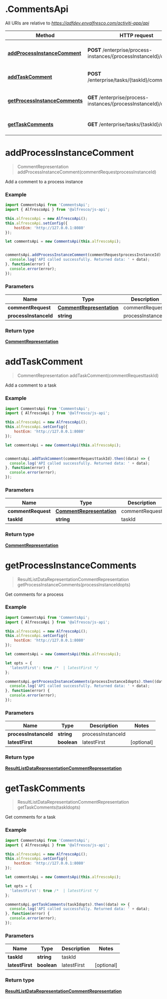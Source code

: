# .CommentsApi

All URIs are relative to *https://adfdev.envalfresco.com/activiti-app/api*

Method | HTTP request | Description
------------- | ------------- | -------------
[**addProcessInstanceComment**](CommentsApi.md#addProcessInstanceComment) | **POST** /enterprise/process-instances/{processInstanceId}/comments | Add a comment to a process instance
[**addTaskComment**](CommentsApi.md#addTaskComment) | **POST** /enterprise/tasks/{taskId}/comments | Add a comment to a task
[**getProcessInstanceComments**](CommentsApi.md#getProcessInstanceComments) | **GET** /enterprise/process-instances/{processInstanceId}/comments | Get comments for a process
[**getTaskComments**](CommentsApi.md#getTaskComments) | **GET** /enterprise/tasks/{taskId}/comments | Get comments for a task


<a name="addProcessInstanceComment"></a>
# **addProcessInstanceComment**
> CommentRepresentation addProcessInstanceComment(commentRequestprocessInstanceId)

Add a comment to a process instance

### Example
```javascript
import CommentsApi from 'CommentsApi';
import { AlfrescoApi } from '@alfresco/js-api';

this.alfrescoApi = new AlfrescoApi();
this.alfrescoApi.setConfig({
    hostEcm: 'http://127.0.0.1:8080'
});

let commentsApi = new CommentsApi(this.alfrescoApi);


commentsApi.addProcessInstanceComment(commentRequestprocessInstanceId).then((data) => {
  console.log('API called successfully. Returned data: ' + data);
}, function(error) {
  console.error(error);
});

```

### Parameters

Name | Type | Description  | Notes
------------- | ------------- | ------------- | -------------
 **commentRequest** | [**CommentRepresentation**](CommentRepresentation.md)| commentRequest | 
 **processInstanceId** | **string**| processInstanceId | 

### Return type

[**CommentRepresentation**](CommentRepresentation.md)

<a name="addTaskComment"></a>
# **addTaskComment**
> CommentRepresentation addTaskComment(commentRequesttaskId)

Add a comment to a task

### Example
```javascript
import CommentsApi from 'CommentsApi';
import { AlfrescoApi } from '@alfresco/js-api';

this.alfrescoApi = new AlfrescoApi();
this.alfrescoApi.setConfig({
    hostEcm: 'http://127.0.0.1:8080'
});

let commentsApi = new CommentsApi(this.alfrescoApi);


commentsApi.addTaskComment(commentRequesttaskId).then((data) => {
  console.log('API called successfully. Returned data: ' + data);
}, function(error) {
  console.error(error);
});

```

### Parameters

Name | Type | Description  | Notes
------------- | ------------- | ------------- | -------------
 **commentRequest** | [**CommentRepresentation**](CommentRepresentation.md)| commentRequest | 
 **taskId** | **string**| taskId | 

### Return type

[**CommentRepresentation**](CommentRepresentation.md)

<a name="getProcessInstanceComments"></a>
# **getProcessInstanceComments**
> ResultListDataRepresentationCommentRepresentation getProcessInstanceComments(processInstanceIdopts)

Get comments for a process

### Example
```javascript
import CommentsApi from 'CommentsApi';
import { AlfrescoApi } from '@alfresco/js-api';

this.alfrescoApi = new AlfrescoApi();
this.alfrescoApi.setConfig({
    hostEcm: 'http://127.0.0.1:8080'
});

let commentsApi = new CommentsApi(this.alfrescoApi);

let opts = { 
  'latestFirst': true /*  | latestFirst */
};

commentsApi.getProcessInstanceComments(processInstanceIdopts).then((data) => {
  console.log('API called successfully. Returned data: ' + data);
}, function(error) {
  console.error(error);
});

```

### Parameters

Name | Type | Description  | Notes
------------- | ------------- | ------------- | -------------
 **processInstanceId** | **string**| processInstanceId | 
 **latestFirst** | **boolean**| latestFirst | [optional] 

### Return type

[**ResultListDataRepresentationCommentRepresentation**](ResultListDataRepresentationCommentRepresentation.md)

<a name="getTaskComments"></a>
# **getTaskComments**
> ResultListDataRepresentationCommentRepresentation getTaskComments(taskIdopts)

Get comments for a task

### Example
```javascript
import CommentsApi from 'CommentsApi';
import { AlfrescoApi } from '@alfresco/js-api';

this.alfrescoApi = new AlfrescoApi();
this.alfrescoApi.setConfig({
    hostEcm: 'http://127.0.0.1:8080'
});

let commentsApi = new CommentsApi(this.alfrescoApi);

let opts = { 
  'latestFirst': true /*  | latestFirst */
};

commentsApi.getTaskComments(taskIdopts).then((data) => {
  console.log('API called successfully. Returned data: ' + data);
}, function(error) {
  console.error(error);
});

```

### Parameters

Name | Type | Description  | Notes
------------- | ------------- | ------------- | -------------
 **taskId** | **string**| taskId | 
 **latestFirst** | **boolean**| latestFirst | [optional] 

### Return type

[**ResultListDataRepresentationCommentRepresentation**](ResultListDataRepresentationCommentRepresentation.md)

